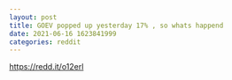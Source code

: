 ```yaml
--- 
layout: post 
title: GOEV popped up yesterday 17% , so whats happend 
date: 2021-06-16 1623841999 
categories: reddit 
--- 
```

https://redd.it/o12erl